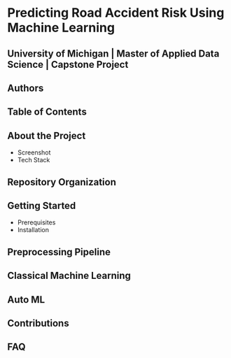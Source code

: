 # Predicting Road Accident Risk Using Machine Learning
## University of Michigan | Master of Applied Data Science | Capstone Project

## Authors

## Table of Contents

## About the Project
- Screenshot
- Tech Stack

## Repository Organization

## Getting Started
- Prerequisites
- Installation

## Preprocessing Pipeline

## Classical Machine Learning

## Auto ML

## Contributions

## FAQ

